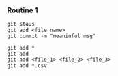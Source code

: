 ### Routine 1

```Routine to commit
git staus
git add <file name>
git commit -m "meaninful msg"
```

```How to use the staging area
git add *
git add .
git add <file_1> <file_2> <file_3>
git add *.csv
```


